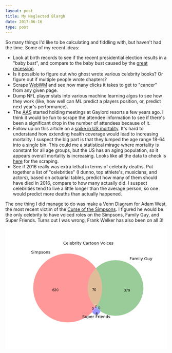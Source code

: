 ```yaml
---
layout: post
title: My Neglected Blargh
date: 2017-06-16
type: post
---
```


So many things I'd like to be calculating and fiddling with, but haven't had the time.  Some of my recent ideas:

* Look at birth records to see if the recent presidential election results in a "baby bust", and compare to the baby bust caused by the [great recession](https://www.theatlantic.com/business/archive/2014/09/the-recessions-baby-bust/380909/).
* Is it possible to figure out who ghost wrote various celebrity books? Or figure out if multiple people wrote chapters?
* Scrape [WebWM](http://www.webmd.com/) and see how many clicks it takes to get to "cancer" from any given page.
* Dump NFL player stats into various machine learning algos to see how they work (like, how well can ML predict a players position, or, predict next year's performance).
* The [AAS](https://aas.org/) started holding meetings at Gaylord resorts a few years ago. I think it would be fun to scrape the attendee information to see if there's been a significant drop in the number of attendees because of it.
* Follow up on this article on a [spike in US mortality](https://thefederalist.com/2017/04/25/running-numbers-mortality-rates-suggests-obamacare-killing-people/).  It's hard to understand how extending health coverage would lead to increasing mortality. I suspect the big part is that they lumped the age range 18-64 into a single bin. This could me a statistical mirage where mortality is constant for all age groups, but the US has an aging population, so it appears overall mortality is increasing. Looks like all the data to check is [here](https://wonder.cdc.gov/controller/datarequest/D66;jsessionid=61387194E1E28473482687006798E307) for the scraping.
* See if 2016 really was extra lethal in terms of celebrity deaths. Put together a list of "celebrities" (I dunno, top athlete's, musicians, and actors), based on actuarial tables, predict how many of them should have died in 2016, compare to how many actually did. I suspect celebrities tend to live a little longer than the average person, so one would predict more deaths than actually happened.

The one thing I did manage to do was make a Venn Diagram for Adam West, the most recent victim of the [Curse of the Simpsons](2013-05-15-the-curse-of-the-simpsons.html). I figured he would be the only celebrity to have voiced roles on the Simpsons, Family Guy, and Super Friends. Turns out I was wrong, Frank Welker has also been on all 3!

![Venn](/assets/west_venn.png)
